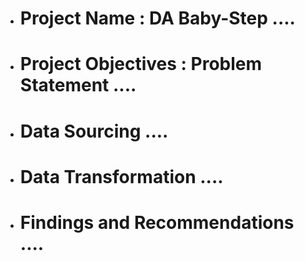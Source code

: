 - # Project Name : DA Baby-Step ....
- # Project Objectives : Problem Statement ....
- # Data Sourcing ....
- # Data Transformation ....
- # Findings and Recommendations ....

<!---
RosieTestimony/RosieTestimony is a ✨ special ✨ repository because its `README.md` (this file) appears on your GitHub profile.
You can click the Preview link to take a look at your changes.
--->
